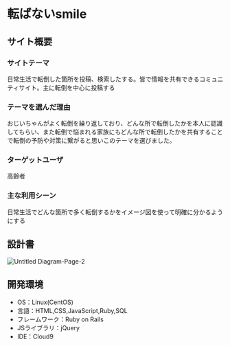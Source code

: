 # 転ばないsmile

## サイト概要
### サイトテーマ
日常生活で転倒した箇所を投稿、検索したする。皆で情報を共有できるコミュニティサイト。主に転倒を中心に投稿する


### テーマを選んだ理由
おじいちゃんがよく転倒を繰り返しており、どんな所で転倒したかを本人に認識してもらい、また転倒で悩まれる家族にもどんな所で転倒したかを共有することで転倒の予防や対策に繋がると思いこのテーマを選びました。

### ターゲットユーザ
高齢者

### 主な利用シーン
日常生活でどんな箇所で多く転倒するかをイメージ図を使って明確に分かるようにする

## 設計書
![Untitled Diagram-Page-2](https://user-images.githubusercontent.com/100500134/181265235-006164f0-973c-4825-9a49-227a37f6ee40.jpg)


## 開発環境
- OS：Linux(CentOS)
- 言語：HTML,CSS,JavaScript,Ruby,SQL
- フレームワーク：Ruby on Rails
- JSライブラリ：jQuery
- IDE：Cloud9
